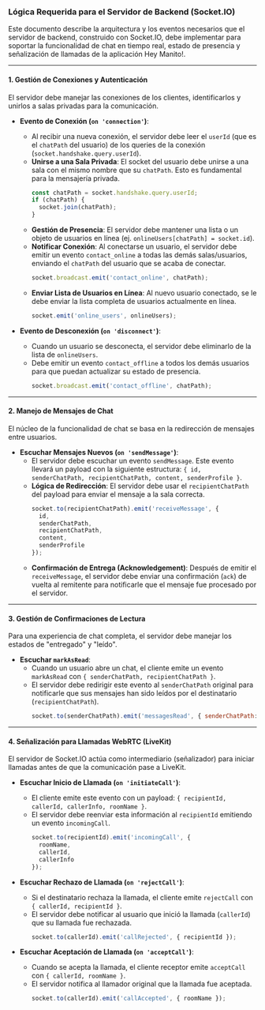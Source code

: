 ### Lógica Requerida para el Servidor de Backend (Socket.IO)

Este documento describe la arquitectura y los eventos necesarios que el servidor de backend, construido con Socket.IO, debe implementar para soportar la funcionalidad de chat en tiempo real, estado de presencia y señalización de llamadas de la aplicación Hey Manito!.

---

#### **1. Gestión de Conexiones y Autenticación**

El servidor debe manejar las conexiones de los clientes, identificarlos y unirlos a salas privadas para la comunicación.

*   **Evento de Conexión (`on 'connection'`)**:
    *   Al recibir una nueva conexión, el servidor debe leer el `userId` (que es el `chatPath` del usuario) de los queries de la conexión (`socket.handshake.query.userId`).
    *   **Unirse a una Sala Privada**: El socket del usuario debe unirse a una sala con el mismo nombre que su `chatPath`. Esto es fundamental para la mensajería privada.
        ```javascript
        const chatPath = socket.handshake.query.userId;
        if (chatPath) {
          socket.join(chatPath);
        }
        ```
    *   **Gestión de Presencia**: El servidor debe mantener una lista o un objeto de usuarios en línea (ej. `onlineUsers[chatPath] = socket.id`).
    *   **Notificar Conexión**: Al conectarse un usuario, el servidor debe emitir un evento `contact_online` a todas las demás salas/usuarios, enviando el `chatPath` del usuario que se acaba de conectar.
        ```javascript
        socket.broadcast.emit('contact_online', chatPath);
        ```
    *   **Enviar Lista de Usuarios en Línea**: Al nuevo usuario conectado, se le debe enviar la lista completa de usuarios actualmente en línea.
        ```javascript
        socket.emit('online_users', onlineUsers);
        ```

*   **Evento de Desconexión (`on 'disconnect'`)**:
    *   Cuando un usuario se desconecta, el servidor debe eliminarlo de la lista de `onlineUsers`.
    *   Debe emitir un evento `contact_offline` a todos los demás usuarios para que puedan actualizar su estado de presencia.
        ```javascript
        socket.broadcast.emit('contact_offline', chatPath);
        ```

---

#### **2. Manejo de Mensajes de Chat**

El núcleo de la funcionalidad de chat se basa en la redirección de mensajes entre usuarios.

*   **Escuchar Mensajes Nuevos (`on 'sendMessage'`)**:
    *   El servidor debe escuchar un evento `sendMessage`. Este evento llevará un payload con la siguiente estructura: `{ id, senderChatPath, recipientChatPath, content, senderProfile }`.
    *   **Lógica de Redirección**: El servidor debe usar el `recipientChatPath` del payload para enviar el mensaje a la sala correcta.
        ```javascript
        socket.to(recipientChatPath).emit('receiveMessage', {
          id,
          senderChatPath,
          recipientChatPath,
          content,
          senderProfile
        });
        ```
    *   **Confirmación de Entrega (Acknowledgement)**: Después de emitir el `receiveMessage`, el servidor debe enviar una confirmación (`ack`) de vuelta al remitente para notificarle que el mensaje fue procesado por el servidor.
        
---

#### **3. Gestión de Confirmaciones de Lectura**

Para una experiencia de chat completa, el servidor debe manejar los estados de "entregado" y "leído".

*   **Escuchar `markAsRead`**:
    *   Cuando un usuario abre un chat, el cliente emite un evento `markAsRead` con `{ senderChatPath, recipientChatPath }`.
    *   El servidor debe redirigir este evento al `senderChatPath` original para notificarle que sus mensajes han sido leídos por el destinatario (`recipientChatPath`).
        ```javascript
        socket.to(senderChatPath).emit('messagesRead', { senderChatPath: recipientChatPath });
        ```

---

#### **4. Señalización para Llamadas WebRTC (LiveKit)**

El servidor de Socket.IO actúa como intermediario (señalizador) para iniciar llamadas antes de que la comunicación pase a LiveKit.

*   **Escuchar Inicio de Llamada (`on 'initiateCall'`)**:
    *   El cliente emite este evento con un payload: `{ recipientId, callerId, callerInfo, roomName }`.
    *   El servidor debe reenviar esta información al `recipientId` emitiendo un evento `incomingCall`.
        ```javascript
        socket.to(recipientId).emit('incomingCall', {
          roomName,
          callerId,
          callerInfo
        });
        ```

*   **Escuchar Rechazo de Llamada (`on 'rejectCall'`)**:
    *   Si el destinatario rechaza la llamada, el cliente emite `rejectCall` con `{ callerId, recipientId }`.
    *   El servidor debe notificar al usuario que inició la llamada (`callerId`) que su llamada fue rechazada.
        ```javascript
        socket.to(callerId).emit('callRejected', { recipientId });
        ```

*   **Escuchar Aceptación de Llamada (`on 'acceptCall'`)**:
    *   Cuando se acepta la llamada, el cliente receptor emite `acceptCall` con `{ callerId, roomName }`.
    *   El servidor notifica al llamador original que la llamada fue aceptada.
        ```javascript
        socket.to(callerId).emit('callAccepted', { roomName });
        ```
